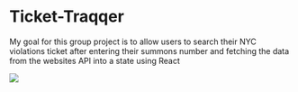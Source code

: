 # Ticket-Traqqer
My goal for this group project is to allow users to search their NYC violations ticket after entering their summons number and fetching the data from the websites API into a state using React


![](tickettraqqerGIF.gif)
